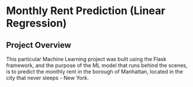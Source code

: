 # Monthly Rent Prediction (Linear Regression)
## Project Overview

This particular Machine Learning project was built using the Flask framework, and the purpose of the ML model that runs behind the scenes, is to predict the monthly rent in the borough of Manhattan, located in the city that never sleeps - New York.
